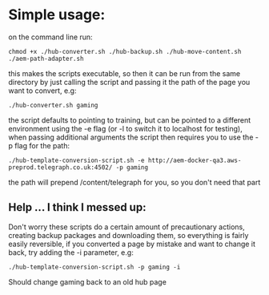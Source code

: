 # Simple usage:

on the command line run:

```
chmod +x ./hub-converter.sh ./hub-backup.sh ./hub-move-content.sh ./aem-path-adapter.sh
```

this makes the scripts executable, so then it can be run from the same directory by just calling the script and passing it the path of the page you want to convert, e.g:

```
./hub-converter.sh gaming
```

the script defaults to pointing to training, but can be pointed to a different environment using the -e flag (or -l to switch it to localhost for testing), when passing additional arguments the script then requires you to use the -p flag for the path:

```
./hub-template-conversion-script.sh -e http://aem-docker-qa3.aws-preprod.telegraph.co.uk:4502/ -p gaming
```

the path will prepend /content/telegraph for you, so you don't need that part

## Help ... I think I messed up:

Don't worry these scripts do a certain amount of precautionary actions, creating backup packages and downloading them, so everything is fairly easily reversible, if you converted a page by mistake and want to change it back, try adding the -i parameter, e.g:

```
./hub-template-conversion-script.sh -p gaming -i
``` 

Should change gaming back to an old hub page
